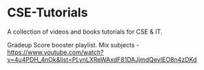 # CSE-Tutorials
A collection of videos and books tutorials for CSE &amp; IT.

Gradeup Score booster playlist. Mix subjects - https://www.youtube.com/watch?v=4u4PDH_4nOk&list=PLynLXReWAxdF81DAJjmdQevIEO8n4zDKd
